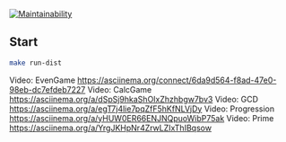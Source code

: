 [![Maintainability](https://api.codeclimate.com/v1/badges/9dbe00b836c00492e34b/maintainability)](https://codeclimate.com/github/ROSSARKO/java-project-61/maintainability)
## Start
```bash
make run-dist
```

Video: EvenGame
https://asciinema.org/connect/6da9d564-f8ad-47e0-98eb-dc7efdeb7227
Video: CalcGame
https://asciinema.org/a/dSpSj9hkaShOIxZhzhbgw7bv3
Video: GCD
https://asciinema.org/a/egT7j4lie7pqZfF5hKfNLVjDy
Video: Progression
https://asciinema.org/a/yHUW0ER66ENJNQpuoWibP75ak
Video: Prime
https://asciinema.org/a/YrgJKHpNr4ZrwLZIxThIBqsow